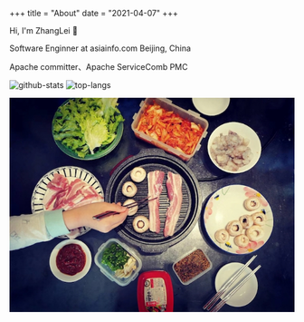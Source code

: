 +++
title = "About"
date = "2021-04-07"
+++

Hi, I'm ZhangLei 👋

Software Enginner at asiainfo.com Beijing, China

Apache committer、Apache ServiceComb PMC

![github-stats](https://github-readme-stats.vercel.app/api?username=coolbeevip&hide_title=true&hide_border=true&show_icons=true&include_all_commits=true&count_private=true&line_height=20&text_color=000&icon_color=000&bg_color=0,ea6161,ffc64d,fffc4d,52fa5a&theme=graywhite) ![top-langs](https://github-readme-stats.vercel.app/api/top-langs/?username=coolbeevip&hide=html&hide_title=true&hide_border=true&layout=compact&langs_count=6&exclude_repo=comp426,Redventures-Movie-Quotes&text_color=000&icon_color=fff&bg_color=0,52fa5a,4dfcff,c64dff&theme=graywhite)


![image-about](/images/about/about.jpeg)
